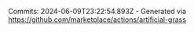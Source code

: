 Commits: 2024-06-09T23:22:54.893Z - Generated via https://github.com/marketplace/actions/artificial-grass
<br>

